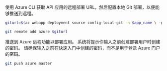 使用 Azure CLI 获取 API 应用的远程部署 URL，然后配置本地 Git 部署，以便能够推送到远程。

```bash
giturl=$(az webapp deployment source config-local-git -n $app_name \ -g myResourceGroup --query [url] -o tsv)

git remote add azure $giturl
```

推送到 Azure 远程功能以部署应用。 系统将提示你输入之前创建部署用户时创建的密码。 请确保输入之前在快速入门中创建的密码，而不是用于登录 Azure 门户的密码。

```bash
git push azure master
```
